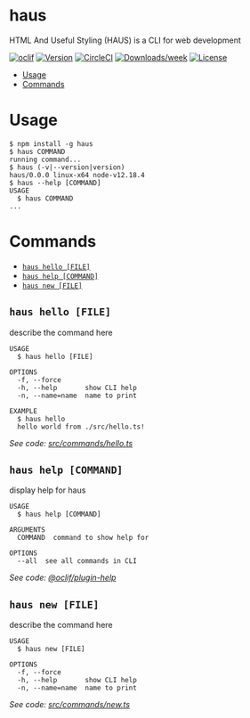 haus
====

HTML And Useful Styling (HAUS) is a CLI for web development

[![oclif](https://img.shields.io/badge/cli-oclif-brightgreen.svg)](https://oclif.io)
[![Version](https://img.shields.io/npm/v/haus.svg)](https://npmjs.org/package/haus)
[![CircleCI](https://circleci.com/gh/rchillard/haus/tree/master.svg?style=shield)](https://circleci.com/gh/rchillard/haus/tree/master)
[![Downloads/week](https://img.shields.io/npm/dw/haus.svg)](https://npmjs.org/package/haus)
[![License](https://img.shields.io/npm/l/haus.svg)](https://github.com/rchillard/haus/blob/master/package.json)

<!-- toc -->
* [Usage](#usage)
* [Commands](#commands)
<!-- tocstop -->
# Usage
<!-- usage -->
```sh-session
$ npm install -g haus
$ haus COMMAND
running command...
$ haus (-v|--version|version)
haus/0.0.0 linux-x64 node-v12.18.4
$ haus --help [COMMAND]
USAGE
  $ haus COMMAND
...
```
<!-- usagestop -->
# Commands
<!-- commands -->
* [`haus hello [FILE]`](#haus-hello-file)
* [`haus help [COMMAND]`](#haus-help-command)
* [`haus new [FILE]`](#haus-new-file)

## `haus hello [FILE]`

describe the command here

```
USAGE
  $ haus hello [FILE]

OPTIONS
  -f, --force
  -h, --help       show CLI help
  -n, --name=name  name to print

EXAMPLE
  $ haus hello
  hello world from ./src/hello.ts!
```

_See code: [src/commands/hello.ts](https://github.com/rchillard/haus/blob/v0.0.0/src/commands/hello.ts)_

## `haus help [COMMAND]`

display help for haus

```
USAGE
  $ haus help [COMMAND]

ARGUMENTS
  COMMAND  command to show help for

OPTIONS
  --all  see all commands in CLI
```

_See code: [@oclif/plugin-help](https://github.com/oclif/plugin-help/blob/v3.2.0/src/commands/help.ts)_

## `haus new [FILE]`

describe the command here

```
USAGE
  $ haus new [FILE]

OPTIONS
  -f, --force
  -h, --help       show CLI help
  -n, --name=name  name to print
```

_See code: [src/commands/new.ts](https://github.com/rchillard/haus/blob/v0.0.0/src/commands/new.ts)_
<!-- commandsstop -->
